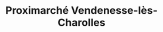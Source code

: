 ---
title: "Proximarché Vendenesse-lès-Charolles"
url: /vendenesse-les-charolles/proximarche-vendenesse-les-charolles/
shop: commodité
---